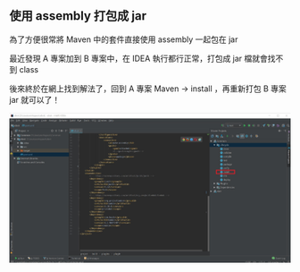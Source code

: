 ## 使用 assembly 打包成 jar

為了方便很常將 Maven 中的套件直接使用 assembly 一起包在 jar

最近發現 A 專案加到 B 專案中，在 IDEA 執行都行正常，打包成 jar 檔就會找不到 class

後來終於在網上找到解法了，回到 A 專案 Maven -> install ，再重新打包 B 專案 jar 就可以了！

![Alt text](img/idea-1.jpg)